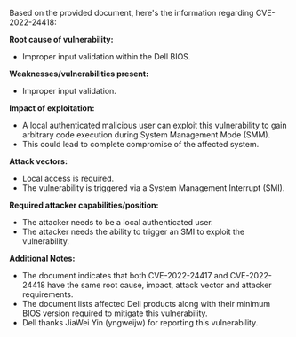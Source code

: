 Based on the provided document, here's the information regarding CVE-2022-24418:

**Root cause of vulnerability:**
- Improper input validation within the Dell BIOS.

**Weaknesses/vulnerabilities present:**
-  Improper input validation.

**Impact of exploitation:**
-  A local authenticated malicious user can exploit this vulnerability to gain arbitrary code execution during System Management Mode (SMM).
- This could lead to complete compromise of the affected system.

**Attack vectors:**
- Local access is required.
- The vulnerability is triggered via a System Management Interrupt (SMI).

**Required attacker capabilities/position:**
- The attacker needs to be a local authenticated user.
- The attacker needs the ability to trigger an SMI to exploit the vulnerability.

**Additional Notes:**
- The document indicates that both CVE-2022-24417 and CVE-2022-24418 have the same root cause, impact, attack vector and attacker requirements.
- The document lists affected Dell products along with their minimum BIOS version required to mitigate this vulnerability.
- Dell thanks JiaWei Yin (yngweijw) for reporting this vulnerability.